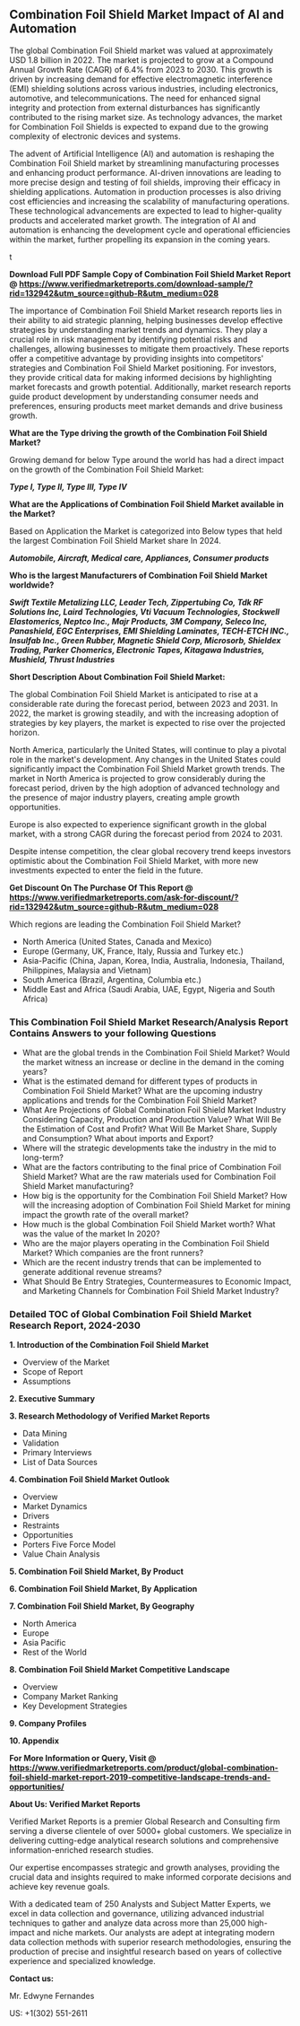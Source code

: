 <h2>Combination Foil Shield Market Impact of AI and Automation</h2><p>The global Combination Foil Shield market was valued at approximately USD 1.8 billion in 2022. The market is projected to grow at a Compound Annual Growth Rate (CAGR) of 6.4% from 2023 to 2030. This growth is driven by increasing demand for effective electromagnetic interference (EMI) shielding solutions across various industries, including electronics, automotive, and telecommunications. The need for enhanced signal integrity and protection from external disturbances has significantly contributed to the rising market size. As technology advances, the market for Combination Foil Shields is expected to expand due to the growing complexity of electronic devices and systems.</p><p>The advent of Artificial Intelligence (AI) and automation is reshaping the Combination Foil Shield market by streamlining manufacturing processes and enhancing product performance. AI-driven innovations are leading to more precise design and testing of foil shields, improving their efficacy in shielding applications. Automation in production processes is also driving cost efficiencies and increasing the scalability of manufacturing operations. These technological advancements are expected to lead to higher-quality products and accelerated market growth. The integration of AI and automation is enhancing the development cycle and operational efficiencies within the market, further propelling its expansion in the coming years.</p>t</p><p id="" class=""><strong>Download Full PDF Sample Copy of Combination Foil Shield Market Report @ <a href="https://www.verifiedmarketreports.com/download-sample/?rid=132942&utm_source=github-R&utm_medium=028" target="_blank">https://www.verifiedmarketreports.com/download-sample/?rid=132942&utm_source=github-R&utm_medium=028</a></strong></p><p>The importance of&nbsp;Combination Foil Shield Market research reports lies in their ability to aid strategic planning, helping businesses develop effective strategies by understanding market trends and dynamics. They play a crucial role in risk management by identifying potential risks and challenges, allowing businesses to mitigate them proactively. These reports offer a competitive advantage by providing insights into competitors' strategies and Combination Foil Shield Market positioning. For investors, they provide critical data for making informed decisions by highlighting market forecasts and growth potential. Additionally, market research reports guide product development by understanding consumer needs and preferences, ensuring products meet market demands and drive business growth.</p><p><strong>What are the&nbsp;Type driving the growth of the Combination Foil Shield Market?</strong></p><p id="" class="">Growing demand for below Type around the world has had a direct impact on the growth of the Combination Foil Shield Market:</p><em><strong>Type I, Type II, Type III, Type IV</strong></em></p><strong>What are the&nbsp;Applications&nbsp;of Combination Foil Shield Market available in the Market?</strong></p><p id="" class="">Based on Application the Market is categorized into Below types that held the largest Combination Foil Shield Market share In 2024.</p><em><strong>Automobile, Aircraft, Medical care, Appliances, Consumer products</strong></em></p><strong>Who is the largest Manufacturers of Combination Foil Shield Market worldwide?</strong></p><p><em><strong>Swift Textile Metalizing LLC, Leader Tech, Zippertubing Co, Tdk RF Solutions Inc, Laird Technologies, Vti Vacuum Technologies, Stockwell Elastomerics, Neptco Inc., Majr Products, 3M Company, Seleco Inc, Panashield, EGC Enterprises, EMI Shielding Laminates, TECH-ETCH INC., Insulfab Inc., Green Rubber, Magnetic Shield Corp, Microsorb, Shieldex Trading, Parker Chomerics, Electronic Tapes, Kitagawa Industries, Mushield, Thrust Industries</strong></em></p><p id="" class=""><strong>Short Description About Combination Foil Shield Market:</strong></p><p>The global Combination Foil Shield Market is anticipated to rise at a considerable rate during the forecast period, between 2023 and 2031. In 2022, the market is growing steadily, and with the increasing adoption of strategies by key players, the market is expected to rise over the projected horizon.</p><p>North America, particularly the United States, will continue to play a pivotal role in the market's development. Any changes in the United States could significantly impact the Combination Foil Shield Market growth trends. The market in North America is projected to grow considerably during the forecast period, driven by the high adoption of advanced technology and the presence of major industry players, creating ample growth opportunities.</p><p>Europe is also expected to experience significant growth in the global market, with a strong CAGR during the forecast period from 2024 to 2031.</p><p>Despite intense competition, the clear global recovery trend keeps investors optimistic about the Combination Foil Shield Market, with more new investments expected to enter the field in the future.</p><p id="" class=""><strong>Get Discount On The Purchase Of This Report @ <a href="https://www.verifiedmarketreports.com/ask-for-discount/?rid=132942&utm_source=github-R&utm_medium=028" target="_blank">https://www.verifiedmarketreports.com/ask-for-discount/?rid=132942&utm_source=github-R&utm_medium=028</a></strong></p>Which regions are leading the Combination Foil Shield Market?</p><ul><li>North America (United States, Canada and Mexico)</li><li>Europe (Germany, UK, France, Italy, Russia and Turkey etc.)</li><li>Asia-Pacific (China, Japan, Korea, India, Australia, Indonesia, Thailand, Philippines, Malaysia and Vietnam)</li><li>South America (Brazil, Argentina, Columbia etc.)</li><li>Middle East and Africa (Saudi Arabia, UAE, Egypt, Nigeria and South Africa)</li></ul><h3 id="" class="">This Combination Foil Shield Market Research/Analysis Report Contains Answers to your following Questions</h3><ul><li>What are the global trends in the Combination Foil Shield Market? Would the market witness an increase or decline in the demand in the coming years?</li><li>What is the estimated demand for different types of products in Combination Foil Shield Market? What are the upcoming industry applications and trends for the Combination Foil Shield Market?</li><li>What Are Projections of Global Combination Foil Shield Market Industry Considering Capacity, Production and Production Value? What Will Be the Estimation of Cost and Profit? What Will Be Market Share, Supply and Consumption? What about imports and Export?</li><li>Where will the strategic developments take the industry in the mid to long-term?</li><li>What are the factors contributing to the final price of Combination Foil Shield Market? What are the raw materials used for Combination Foil Shield Market manufacturing?</li><li>How big is the opportunity for the Combination Foil Shield Market? How will the increasing adoption of Combination Foil Shield Market for mining impact the growth rate of the overall market?</li><li>How much is the global Combination Foil Shield Market worth? What was the value of the market In 2020?</li><li>Who are the major players operating in the Combination Foil Shield Market? Which companies are the front runners?</li><li>Which are the recent industry trends that can be implemented to generate additional revenue streams?</li><li>What Should Be Entry Strategies, Countermeasures to Economic Impact, and Marketing Channels for Combination Foil Shield Market Industry?</li></ul><h3 id="" class="">Detailed TOC of Global Combination Foil Shield Market Research Report, 2024-2030</h3><p id="" class=""><strong>1. Introduction of the Combination Foil Shield Market</strong></p><ul><li>Overview of the Market</li><li>Scope of Report</li><li>Assumptions</li></ul><p id="" class=""><strong>2. Executive Summary</strong></p><p id="" class=""><strong>3. Research Methodology of Verified Market Reports</strong></p><ul><li>Data Mining</li><li>Validation</li><li>Primary Interviews</li><li>List of Data Sources</li></ul><p id="" class=""><strong>4. Combination Foil Shield Market Outlook</strong></p><ul><li>Overview</li><li>Market Dynamics</li><li>Drivers</li><li>Restraints</li><li>Opportunities</li><li>Porters Five Force Model</li><li>Value Chain Analysis</li></ul><p id="" class=""><strong>5. Combination Foil Shield Market, By Product</strong></p><p id="" class=""><strong>6. Combination Foil Shield Market, By Application</strong></p><p id="" class=""><strong>7. Combination Foil Shield Market, By Geography</strong></p><ul><li>North America</li><li>Europe</li><li>Asia Pacific</li><li>Rest of the World</li></ul><p id="" class=""><strong>8. Combination Foil Shield Market Competitive Landscape</strong></p><ul><li>Overview</li><li>Company Market Ranking</li><li>Key Development Strategies</li></ul><p id="" class=""><strong>9. Company Profiles</strong></p><p id="" class=""><strong>10. Appendix</strong></p><p id="" class=""><strong>For More Information or Query, Visit @ <a href="https://www.verifiedmarketreports.com/product/global-combination-foil-shield-market-report-2019-competitive-landscape-trends-and-opportunities/" target="_blank">https://www.verifiedmarketreports.com/product/global-combination-foil-shield-market-report-2019-competitive-landscape-trends-and-opportunities/</a></strong></p><p id="" class=""><strong>About Us: Verified Market Reports</strong></p><p id="" class="">Verified Market Reports is a premier Global Research and Consulting firm serving a diverse clientele of over 5000+ global customers. We specialize in delivering cutting-edge analytical research solutions and comprehensive information-enriched research studies.</p><p id="" class="">Our expertise encompasses strategic and growth analyses, providing the crucial data and insights required to make informed corporate decisions and achieve key revenue goals.</p><p id="" class="">With a dedicated team of 250 Analysts and Subject Matter Experts, we excel in data collection and governance, utilizing advanced industrial techniques to gather and analyze data across more than 25,000 high-impact and niche markets. Our analysts are adept at integrating modern data collection methods with superior research methodologies, ensuring the production of precise and insightful research based on years of collective experience and specialized knowledge.</p><p id="" class=""><strong>Contact us:</strong></p><p id="" class="">Mr. Edwyne Fernandes</p><p id="" class="">US: +1(302) 551-2611</p>